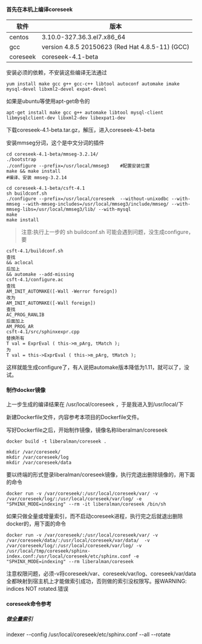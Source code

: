 
#### 首先在本机上编译coreseek

| 软件 | 版本 |
| --- | --- |
| centos | 3.10.0-327.36.3.el7.x86_64 |
| gcc | version 4.8.5 20150623 (Red Hat 4.8.5-11) (GCC)  |
| coreseek | coreseek-4.1-beta |

安装必须的依赖，不安装这些编译无法通过
```
yum install make gcc g++ gcc-c++ libtool autoconf automake imake mysql-devel libxml2-devel expat-devel
```
如果是ubuntu等使用apt-get命令的
```
apt-get install make gcc g++ automake libtool mysql-client libmysqlclient-dev libxml2-dev libexpat1-dev
```


下载coreseek-4.1-beta.tar.gz，解压，进入coreseek-4.1-beta

安装mmseg分词，这个是中文分词的插件

```
cd coreseek-4.1-beta/mmseg-3.2.14/
./bootstrap
./configure --prefix=/usr/local/mmseg3    #配置安装位置
make && make install
#编译、安装 mmseg-3.2.14
```


```
cd coreseek-4.1-beta/csft-4.1
sh buildconf.sh
./configure --prefix=/usr/local/coreseek  --without-unixodbc --with-mmseg --with-mmseg-includes=/usr/local/mmseg3/include/mmseg/ --with-mmseg-libs=/usr/local/mmseg3/lib/ --with-mysql
make
make install
```

> 注意:执行上一步的 sh buildconf.sh 可能会遇到问题，没生成configure，要
```
csft-4.1/buildconf.sh
查找
&& aclocal
后加上
&& automake --add-missing
csft-4.1/configure.ac
查找
AM_INIT_AUTOMAKE([-Wall -Werror foreign])
改为
AM_INIT_AUTOMAKE([-Wall foreign])
查找
AC_PROG_RANLIB
后面加上
AM_PROG_AR
csft-4.1/src/sphinxexpr.cpp
替换所有
T val = ExprEval ( this->m_pArg, tMatch );
为
T val = this->ExprEval ( this->m_pArg, tMatch );
```

这样就能生成configure了，有人说把automake版本降低为1.11，就可以了，没试。


#### 制作docker镜像
上一步生成的编译结果在 /usr/local/coreseek ，于是我进入到/usr/local/下

新建Dockerfile文件，内容参考本项目的Dockerfile文件。

写好Dockerfile之后，开始制作镜像，镜像名称liberalman/coreseek
```
docker build -t liberalman/coreseek .
```

```
mkdir /var/coreseek/
mkdir /var/coreseek/log
mkdir /var/coreseek/data
```


要以终端的形式登录liberalman/coreseek镜像，执行完退出删除镜像的，用下面的命令
```
docker run -v /var/coreseek/:/usr/local/coreseek/var/ -v /var/coreseek/log/:/usr/local/coreseek/var/log/ -e "SPHINX_MODE=indexing" --rm -it liberalman/coreseek /bin/sh
```

如果只做全量或增量索引，而不启动coreseek进程，执行完之后就退出删除docker的，用下面的命令
```
docker run -v /var/coreseek/:/usr/local/coreseek/var/ -v /var/coreseek/data/:/usr/local/coreseek/var/data/  -v /var/coreseek/log/:/usr/local/coreseek/var/log/ -v /usr/local/tmp/coreseek/sphinx-index.conf:/usr/local/coreseek/etc/sphinx.conf -e "SPHINX_MODE=indexing" --rm liberalman/coreseek
```
注意权限问题，必须-v将coreseek/var、coreseek/var/log、coreseek/var/data全都映射到宿主机上才能做索引成功，否则做的索引没权限写。报WARNING: indices NOT rotated.错误

#### coreseek命令参考
##### 做全量索引
indexer --config /usr/local/coreseek/etc/sphinx.conf --all --rotate



